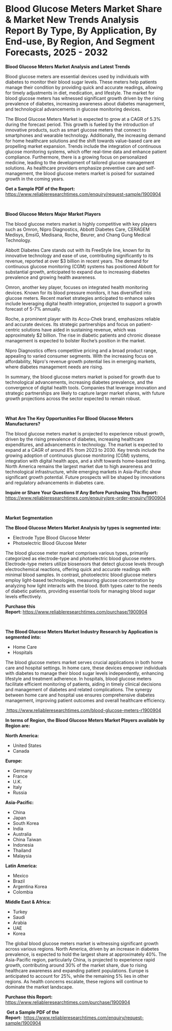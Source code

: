 <p><h1>Blood Glucose Meters Market Share & Market New Trends Analysis Report By Type, By Application, By End-use, By Region, And Segment Forecasts, 2025 - 2032</h1></p><p><strong>Blood Glucose Meters Market Analysis and Latest Trends</strong></p>
<p><p>Blood glucose meters are essential devices used by individuals with diabetes to monitor their blood sugar levels. These meters help patients manage their condition by providing quick and accurate readings, allowing for timely adjustments in diet, medication, and lifestyle. The market for blood glucose meters has witnessed significant growth driven by the rising prevalence of diabetes, increasing awareness about diabetes management, and technological advancements in glucose monitoring devices.</p><p>The Blood Glucose Meters Market is expected to grow at a CAGR of 5.3% during the forecast period. This growth is fueled by the introduction of innovative products, such as smart glucose meters that connect to smartphones and wearable technology. Additionally, the increasing demand for home healthcare solutions and the shift towards value-based care are propelling market expansion. Trends include the integration of continuous glucose monitoring systems, which offer real-time data and enhance patient compliance. Furthermore, there is a growing focus on personalized medicine, leading to the development of tailored glucose management solutions. As healthcare providers emphasize preventive care and self-management, the blood glucose meters market is poised for sustained growth in the coming years.</p></p>
<p><strong>Get a Sample PDF of the Report:&nbsp;</strong> <a href="https://www.reliableresearchtimes.com/enquiry/request-sample/1900904?utm_campaign=2006&utm_medium=2&utm_source=Github&utm_content=ia&utm_term=13042025&utm_id=blood-glucose-meters">https://www.reliableresearchtimes.com/enquiry/request-sample/1900904</a></p>
<p>&nbsp;</p>
<p><strong>Blood Glucose Meters Major Market Players</strong></p>
<p><p>The blood glucose meters market is highly competitive with key players such as Omron, Nipro Diagnostics, Abbott Diabetes Care, CERAGEM Medisys, EmsiG, Medisana, Roche, Beurer, and Chang Gung Medical Technology. </p><p>Abbott Diabetes Care stands out with its FreeStyle line, known for its innovative technology and ease of use, contributing significantly to its revenue, reported at over $3 billion in recent years. The demand for continuous glucose monitoring (CGM) systems has positioned Abbott for substantial growth, anticipated to expand due to increasing diabetes prevalence and growing health awareness.</p><p>Omron, another key player, focuses on integrated health monitoring devices. Known for its blood pressure monitors, it has diversified into glucose meters. Recent market strategies anticipated to enhance sales include leveraging digital health integration, projected to support a growth forecast of 5-7% annually.</p><p>Roche, a prominent player with its Accu-Chek brand, emphasizes reliable and accurate devices. Its strategic partnerships and focus on patient-centric solutions have aided in sustaining revenue, which was approximately $2 billion. The rise in diabetic patients and chronic disease management is expected to bolster Roche’s position in the market.</p><p>Nipro Diagnostics offers competitive pricing and a broad product range, appealing to varied consumer segments. With the increasing focus on affordability, Nipro's revenue growth potential lies in emerging markets, where diabetes management needs are rising.</p><p>In summary, the blood glucose meters market is poised for growth due to technological advancements, increasing diabetes prevalence, and the convergence of digital health tools. Companies that leverage innovation and strategic partnerships are likely to capture larger market shares, with future growth projections across the sector expected to remain robust.</p></p>
<p>&nbsp;</p>
<p><strong>What Are The Key Opportunities For Blood Glucose Meters Manufacturers?</strong></p>
<p><p>The blood glucose meters market is projected to experience robust growth, driven by the rising prevalence of diabetes, increasing healthcare expenditures, and advancements in technology. The market is expected to expand at a CAGR of around 8% from 2023 to 2030. Key trends include the growing adoption of continuous glucose monitoring (CGM) systems, integration with digital health apps, and a shift towards home-based testing. North America remains the largest market due to high awareness and technological infrastructure, while emerging markets in Asia-Pacific show significant growth potential. Future prospects will be shaped by innovations and regulatory advancements in diabetes care.</p></p>
<p><strong>Inquire or Share Your Questions If Any Before Purchasing This Report:</strong> <a href="https://www.reliableresearchtimes.com/enquiry/pre-order-enquiry/1900904?utm_campaign=2006&utm_medium=2&utm_source=Github&utm_content=ia&utm_term=13042025&utm_id=blood-glucose-meters">https://www.reliableresearchtimes.com/enquiry/pre-order-enquiry/1900904</a></p>
<p>&nbsp;</p>
<p><strong>Market Segmentation</strong></p>
<p><strong>The Blood Glucose Meters Market Analysis by types is segmented into:</strong></p>
<p><ul><li>Electrode Type Blood Glucose Meter</li><li>Photoelectric Blood Glucose Meter</li></ul></p>
<p><p>The blood glucose meter market comprises various types, primarily categorized as electrode-type and photoelectric blood glucose meters. Electrode-type meters utilize biosensors that detect glucose levels through electrochemical reactions, offering quick and accurate readings with minimal blood samples. In contrast, photoelectric blood glucose meters employ light-based technologies, measuring glucose concentration by analyzing how light interacts with the blood. Both types cater to the needs of diabetic patients, providing essential tools for managing blood sugar levels effectively.</p></p>
<p><strong>Purchase this Report:&nbsp;</strong><a href="https://www.reliableresearchtimes.com/purchase/1900904?utm_campaign=2006&utm_medium=2&utm_source=Github&utm_content=ia&utm_term=13042025&utm_id=blood-glucose-meters">https://www.reliableresearchtimes.com/purchase/1900904</a></p>
<p>&nbsp;</p>
<p><strong>The Blood Glucose Meters Market Industry Research by Application is segmented into:</strong></p>
<p><ul><li>Home Care</li><li>Hospitals</li></ul></p>
<p><p>The blood glucose meters market serves crucial applications in both home care and hospital settings. In home care, these devices empower individuals with diabetes to manage their blood sugar levels independently, enhancing lifestyle and treatment adherence. In hospitals, blood glucose meters facilitate efficient monitoring of patients, aiding in timely clinical decisions and management of diabetes and related complications. The synergy between home care and hospital use ensures comprehensive diabetes management, improving patient outcomes and overall healthcare efficiency.</p></p>
<p><a href="https://www.reliableresearchtimes.com/blood-glucose-meters-r1900904?utm_campaign=2006&utm_medium=2&utm_source=Github&utm_content=ia&utm_term=13042025&utm_id=blood-glucose-meters">&nbsp;https://www.reliableresearchtimes.com/blood-glucose-meters-r1900904</a></p>
<p><strong>In terms of Region, the Blood Glucose Meters Market Players available by Region are:</strong></p>
<p>
    <p> <strong> North America: </strong>
        <ul>
            <li>United States</li>
            <li>Canada</li>
        </ul>
        </p> 
    <p> <strong> Europe: </strong>
        <ul>
            <li>Germany</li>
            <li>France</li>
            <li>U.K.</li>
            <li>Italy</li>
            <li>Russia</li>
        </ul>
        </p> 
    <p> <strong> Asia-Pacific: </strong>
        <ul>
            <li>China</li>
            <li>Japan</li>
            <li>South Korea</li>
            <li>India</li>
            <li>Australia</li>
            <li>China Taiwan</li>
            <li>Indonesia</li>
            <li>Thailand</li>
            <li>Malaysia</li>
        </ul>
        </p> 
    <p> <strong> Latin America: </strong>
        <ul>
            <li>Mexico</li>
            <li>Brazil</li>
            <li>Argentina Korea</li>
            <li>Colombia</li>
        </ul>
        </p> 
    <p> <strong> Middle East & Africa: </strong>
        <ul>
            <li>Turkey</li>
            <li>Saudi</li>
            <li>Arabia</li>
            <li>UAE</li>
            <li>Korea</li>
        </ul>
    </p>
    </p>
<p><p>The global blood glucose meters market is witnessing significant growth across various regions. North America, driven by an increase in diabetes prevalence, is expected to hold the largest share at approximately 40%. The Asia-Pacific region, particularly China, is projected to experience rapid growth, contributing around 30% of the market share, due to rising healthcare awareness and expanding patient populations. Europe is anticipated to account for 25%, while the remaining 5% lies in other regions. As health concerns escalate, these regions will continue to dominate the market landscape.</p></p>
<p><strong>Purchase this Report: </strong><a href="https://www.reliableresearchtimes.com/purchase/1900904?utm_campaign=2006&utm_medium=2&utm_source=Github&utm_content=ia&utm_term=13042025&utm_id=blood-glucose-meters">https://www.reliableresearchtimes.com/purchase/1900904</a></p>
<p>&nbsp;<strong>Get a Sample PDF of the Report:&nbsp;&nbsp;</strong><a href="https://www.reliableresearchtimes.com/enquiry/request-sample/1900904?utm_campaign=2006&utm_medium=2&utm_source=Github&utm_content=ia&utm_term=13042025&utm_id=blood-glucose-meters">https://www.reliableresearchtimes.com/enquiry/request-sample/1900904</a></p>
<p><strong></strong></p>
<p><p></p><p></p><p></p></p>